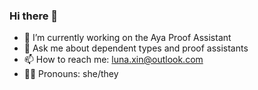 ### Hi there 👋

- 🔭 I’m currently working on the Aya Proof Assistant
- 💬 Ask me about dependent types and proof assistants
- 📫 How to reach me: luna.xin@outlook.com
- 🏳️‍⚧️ Pronouns: she/they

<!--
**lunalunaa/lunalunaa** is a ✨ _special_ ✨ repository because its `README.md` (this file) appears on your GitHub profile.

Here are some ideas to get you started:

- 🔭 I’m currently working on ...
- 🌱 I’m currently learning ...
- 👯 I’m looking to collaborate on ...
- 🤔 I’m looking for help with ...
- 💬 Ask me about ...
- 📫 How to reach me: ...
- 🏳️‍⚧️ Pronouns: ...
- ⚡ Fun fact: ...
-->
